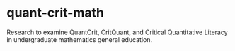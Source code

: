# quant-crit-math

Research to examine QuantCrit, CritQuant, and Critical Quantitative Literacy in undergraduate mathematics general education.


